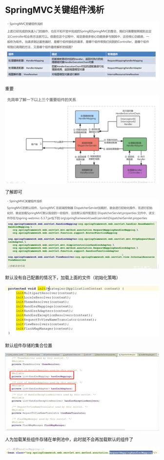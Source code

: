 # SpringMVC关键组件浅析

![1685688936888](image/23-06-02-SpringMVC关键组件浅析/1685688936888.png)

重要

![1685689178741](image/23-06-02-SpringMVC关键组件浅析/1685689178741.png)

了解即可

![1685689306375](image/23-06-02-SpringMVC关键组件浅析/1685689306375.png)

默认没有自己配置的情况下，加载上面的文件（初始化策略）

![1685693198083](image/23-06-02-SpringMVC关键组件浅析/1685693198083.png)

默认组件存储的集合位置

![1685690748231](image/23-06-02-SpringMVC关键组件浅析/1685690748231.png)

人为加载某些组件存储在单例池中，此时就不会再加载默认的组件了

![1685693635477](image/23-06-02-SpringMVC关键组件浅析/1685693635477.png)
